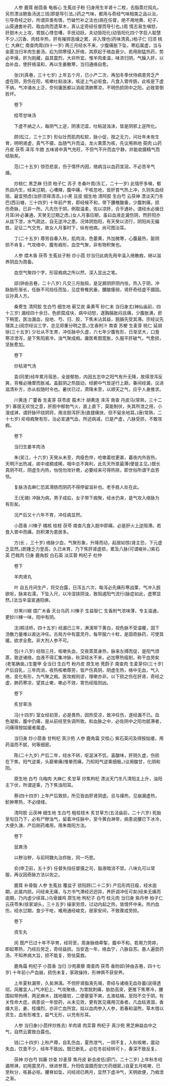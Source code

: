 <!-- { "loadSidebar": true } -->
　　人参 鹿茸 舶茴香 龟板心 生菟丝子粉 归身用生羊肾十二枚，去脂蒸烂捣丸，另煎漂淡鲍鱼汤送三钱(即是导引法。)药之气味，都用与奇经气味相类之品以治，引导奇经之妙，所谓异类有情，竹破竹补之法也(病在任督，绝不用地黄、杞子、山萸通套补药，取血肉而遗草木，真认定奇经任督而导引也。)周 情志易生嗔怒，肝胆木火上攻，胃脘心悸忽嘈，手抚动跃。夫动皆阳化(动皆阳化四个字启人聪慧不少，)沉香、肉桂辛热，肝有摧捍恶燥之累，非入理也(药味清真。)柏子仁 归须 桃仁 大麻仁 南查肉周(四十一岁) 两三月经水不来，少腹痛胀下坠，寒疝属虚，当与金匮当归羊肉生姜汤。疝为阴寒侵入肝络，其原起于络血衰少。若用刚猛热药，势必辛燥，肝为刚藏，益其震烈，大非所宜。惟羊肉柔温，味浓归阴，气臊入肝，以血补血，使肝络温和，再以生姜散寒，当归通络自愈。

　　张(刘真巷，三十七岁) 上年五个月，已小产二次，再加冬季伏侍病患劳乏产虚在阴，劳伤在阳，咳嗽吐粘浊沫，咳逆上气必呕食。凡食入胃传肠，此咳是下虚不纳，气冲涌水上泛，奈何庸医都以消痰清肺寒凉，不明伤损阴中之阳，必致胃倒败坏。

　　卷下

　　桂苓甘味汤

　　下虚不纳之人，每阴气上逆，阴液汜滥，吐粘涎浊沫，皆是阴邪上逆所化。

　　顾(松江，三十三岁) 形似壮而肌肉松软，脉小促，按之无力，问壮年未有生育，明明肾虚，真气不摄，血随气升而溢，龙火熏蒸为咳，先议用熟地 萸肉 山药 丹皮 茯苓 泽泻 牛膝 五味肾中真气充旺，不但气不升而血宁静，并能收摄精气而结胎矣。

　　范(二十五岁) 惊恐悲哀，伤于情怀内因，络病当以血药宣润，不必苦辛气燥。

　　炒桃仁 黑芝麻 归须 柏子仁 苏子 冬桑叶周(东汇，二十一岁) 此情怀多嗔，郁热自内生，经来愆期，心嘈辣，腹中痛，干咳忽呛，皆肝胃气热上冲，久则失血经阻，最宜预虑(治肝须得清凉。)小黑 豆皮 细生地 清阿胶 生白芍 云茯神 漂淡天门冬巴(西沿塘，三十四岁) 十年前产育，即经候不和，带下腰椎酸垂，少腹刺痛，损伤奇脉，已非一所。凡先伤于阴，例取温柔，佐以凉肝，合乎通补。谓经水必循日月耳(补必兼通，天癸无愆期之虑。)女人月事应期，虽曰血液走漏伤阴，然肝阳亦从兹下泄，水气疏达，自无逆冲之患。况体阴抱阳，有天癸以流行，阴阳尚无偏胜，足征二气交充，故女人月事时下，纵有他病，尚可图治耳。

　　丁(二十五岁) 蓐劳自春入秋，肌肉消，色萎黄，外加微寒，心腹最热，脏阴损不肯复，气攻络中，腹有瘕形，血空气聚，非有物积聚也。

　　人参 煨木香 茯苓 生菟丝子粉 炒小茴 炒当归此病先用辛温入络散瘕，继以滋养阴血为周备。

　　血空气聚四个字，形容瘕病之所以然，深入显出之笔。

　　邱(钟由吉巷，二十八岁) 凡交三月胎殒，是足厥阴肝阴内怯，热入于阴，冲脉胎形渐长，任脉不司挡任而坠，见症脊椎尻垂，腰酸痿弱，肾肝奇经虚不摄固。议孙真人方。

　　桑寄生 清阿胶 生白芍 细生地 蕲艾炭 条黄芩 砂仁末 当归身尤(神仙庙前，四十三岁) 漏经四十余日，色瘀腐成块，病中动怒，遂胸膈胀闷且痛，少腹胀满，瘀下稍宽，医治漏血，投地、芍、归、胶，下焦未沾其益，脘膈先受其滞。宗经议先理其上(阅宗经议三字，总见郑重分明之意。)生香附汁 南查 苏梗 生麦芽 桃仁 延胡徐(三十五岁) 少壮从不生育，冲任脉中久虚，六七年少腹有形，日渐坚大，口食寒凉泄泻，是下焦阳衰冷，浊气聚成瘕。庸医希图宽胀，久服平肝破气，气愈损，坚胀愈加。

　　卷下

　　炒枯肾气汤

　　袁(同里)经年累月宿恙，全是郁勃，内因五志中之阳气有升无降，故得泄泻反爽，背椎必捶摩而胀减。盖脏阴之热鼓动，经腑中气皆逆行上巅。春间经漏，议进滋清补方，亦从权随时令也。暑伏已过，肃降未至，以顺天之气，应乎人身推求。

　　川黄连 广藿香 生麦芽 茯苓皮 莪术汁 胡黄连 泽泻 南查 丹皮马(常熟，三十二岁) 寡居无欢悦之意，肝胆中郁勃气火，直上直下，莫能制伏，失其所泄之用，小溲成淋，谓肝脉环绕阴窍，用龙胆泻肝汤(直捷痛快，但不留余地耳。)唐(常熟，二十七岁) 疟母瘕聚有形，治必宣通气血，所述病减，已是产虚，八脉受损，不敢攻瘕。

　　卷下

　　当归生姜羊肉汤

　　朱(吴江，十六岁) 天癸从未至，肉瘦色悴，呛嗽着枕更甚，暮夜内外皆热，天明汗出热减，痰中或稠或稀，咽中总不爽利，此先天所禀最薄(便是主见。)既长真阴不旺，阴虚生内热，怡悦勿攻针黹，必要经来可得热除，即世俗所谓干血劳怯。

　　复脉汤去麻仁恐其滑肠而阴药不得停留滋补也。老手胜人处在此。

　　王(无锡) 冲脉为病，男子成疝，女子带下瘕聚，经水仍来，是气攻入络脉为有形矣。

　　况产后又十六年不育，冲任病显然。

　　小茴香 川楝子 橘核 桂枝 茯苓 南查凡食入脘中即痛，必是肝火上逆阻滞。若食入胃中而痛，则积滞为患居多。

　　方(长 ，三十岁) 络脉少血，气聚形象，升降而动，起居如惊(肾主恐，下元虚乏显然。)跗踵乏力登高，久已未育，乃下焦肝肾虚损，累及八脉(可谓峻补。)紫石英 巴戟肉 归身 鹿角胶 白石英 淡苁蓉 枸杞子 杜仲

　　卷下

　　羊肉肾丸

　　叶 自五月间生产，将交白露，日泻五六次，每泻必先痛形寒战栗，气冲入脘欲呕，脉来右濡，下坠入尺，以冷湿挟阴浊，致阻遏阳气流行(脉症如此，虚寒显然。)法当辛温宣通阳痹。

　　炒黑川椒 煨广木香 天台乌药 川楝子 生益智仁 生香附气浓味薄，专主温通，更妙川楝一味，阳中有阴。

　　沈(桐泾桥，四十五岁) 经漏已三年，淋漓带下黄白，视色脉不受温暖，固下汤散力量难以直达冲任。古局方中有震灵丹，每早服六十粒，是固奇脉药，可使其缓。欲求全愈。非大剂人参不可。

　　包(十八岁) 经阻三月，咳嗽失血，交夜蒸蒸身热，脉来左搏而促，是阳气烦蒸，致逆诸络，血液不得汇集冲脉，秋深经水不来，必加寒热瘦削，称干血劳矣(老笔确凿。)生鳖甲 全当归 生白芍 粉丹皮 原生地 茺蔚子 南查肉 生麦芽仰(三十岁) 产后自乳，三年肉消，夜热咳嗽蓐劳，皆产伤真阴，阴虚生热，络中无血，气入络，变化有形，为气聚之瘕。医攻瘕则谬，理嗽亦非。以下损之伤在肝肾，奇经之虚，肺药寒凉，望其止嗽，嗽必不效，胃伤经阻则凶。

　　卷下

　　炙甘草汤

　　冯(十四岁) 室女经初至，必是畏热，因热受凉，致冲任伤，遂经漏不已。血色凝紫，腹中仍痛，是从前经至失调所致。和血脉之中，必佐阴中之阳勿腻滞者，问痛得按姑缓者属虚。

　　当归身 炒小茴香 甘枸杞 真沙苑 人参 鹿角霜 交桂心 紫石英问及得按姑缓，用药温而不腻，何等细密。

　　陈(二十九岁) 产后二年，经水不转，呕涎沫不饥，喜酸味，肝阴久虚，伤损在下焦，阳气逆乘，头巅晕痛(惟晕而痛，乃知阳气逆乘细极。)议用酸甘，化阴和阳。

　　原生地 白芍 乌梅肉 大麻仁 炙甘草 炒焦枸杞 漂淡天门冬凡清阳主上升，浊阳主下伏，所谓逆乘，乃下焦浊阳耳。

　　蔡(四十四岁) 上年产后致损，所见皆由肝肾阴虚。忌与燥热，见崩漏虚热，骱肿寒热，不必缕缕。

　　清阿胶 云茯神 细生地 生白芍 粗桂枝木 炙甘草方(五泾庙前，二十六岁) 死胎至旬日乃下，必有尸秽浊气，留着冲任脉中，至今黄白淋带，病患说腰已下冰冷，大便久溏，产后刚药难用，用朱南阳方法。

　　卷下

　　鼠粪汤

　　以秽治秽，与前阿魏丸治痧胀，同一巧思。

　　俞(申卫前，五十岁) 任督失挡任督摄之司，脂液暗消不禁。八味丸可以常服，再议因奇脉方法以佐之。

　　鹿茸 补骨脂 人参 生菟丝 覆盆子 锁阳顾(二十二岁) 产后形肉日瘦，经水逾期，此属内损，问经来无痛，与方书气滞经迟迥异，养肝调冲任可矣(经来无痛而逾期，乃内虚少续耳。)乌骨雄鸡 原生地 枸杞子 白芍 桂元肉 当归身 紫丹参 柏子仁 云茯苓朱(徐家湖头，三十五岁) 操家劳烦，过动内起之热，皆情怀中来。热灼血伤，经水愆期，食少干呛，难用通经峻克，居家安间，不致骤成劳损。

　　卷下

　　资生丸

　　闵 既产已过十年不孕育，经将至，周身脉络牵掣，腹中不和，若用力劳瘁，即起寒热，乃经后劳乏，奇经益损。当安逸一年，络血宁，八脉自苏。愚人遍尝药汤，不知养病大旨，损不能复，劳怯莫救。

　　鹿角霜 枸杞子 小茴香 当归 沙苑蒺藜 南查肉 茯苓 香附邱(钟由吉巷，四十七岁) 十年前小产血崩，损伤未复，家政操持，形神俱不获安养。

　　上年夏秋漏带，久矣淋漓。不但肝肾脂液先竭，奇经与诸络无血存蓄(说得透彻，风雅宜人。)气冲犯上，气攻聚络，为胃脘刺痛，胁肋高突，更推下焦寒冷，腰围如带拘缚，两足麻木，践地痿软，二便塞窒不爽，五液枯槁，至阳不交于阴，有关性命大症。病患说一年尝药，从未见效，更有医见痛用沉香者。凡血枯液涸，香燥大忌，姜、桂燥烈，亦非亡血所宜。姑以血肉参入人参，若春和温煦，草木借以资生，血有形难生，益气无形，以充有形耳。

　　人参 当归身(小茴拌炒拣去) 羊肉肾 肉苁蓉 枸杞子 真沙苑 黑芝麻益血中之气，自然云雾致白露也。

　　钱(二十四岁) 上秋产蓐，自乳伤血，夏热泄气，一阴不复，入秋咳嗽，震动失血，饮食不少，经年不致凶。既已断乳，必在冬前经转可卜，春深不致反复。

　　茯神 炒白芍 钩藤 炒查 炒麦芽 焦丹皮 新会皮伍(葑门，二十二岁) 上年秋冬经漏带淋，初用震灵丹，继进参茸，升阳佐温摄而安(方药细密。)自夏五月咳嗽，已至秋分，咳甚必呕。腰脊如坠，问经闭已两月，显然下虚冲气，天明欲便，乃瘕泄之渐。

